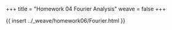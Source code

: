 +++
title = "Homework 04 Fourier Analysis"
weave = false
+++

{{ insert ../_weave/homework06/Fourier.html }}

